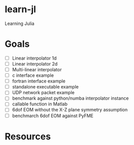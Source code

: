 # learn-jl
Learning Julia


# Goals

- [ ] Linear interpolator 1d
- [ ] Linear interpolator 2d
- [ ] Multi-linear interpolator
- [ ] c interface example
- [ ] fortran interface example
- [ ] standalone executable example
- [ ] UDP network packet example
- [ ] benchmark against python/numba interpolator instance
- [ ] callable function in Matlab
- [ ] 6dof EOM without the X-Z plane symmetry assumption
- [ ] benchmarch 6dof EOM against PyFME

# Resources

